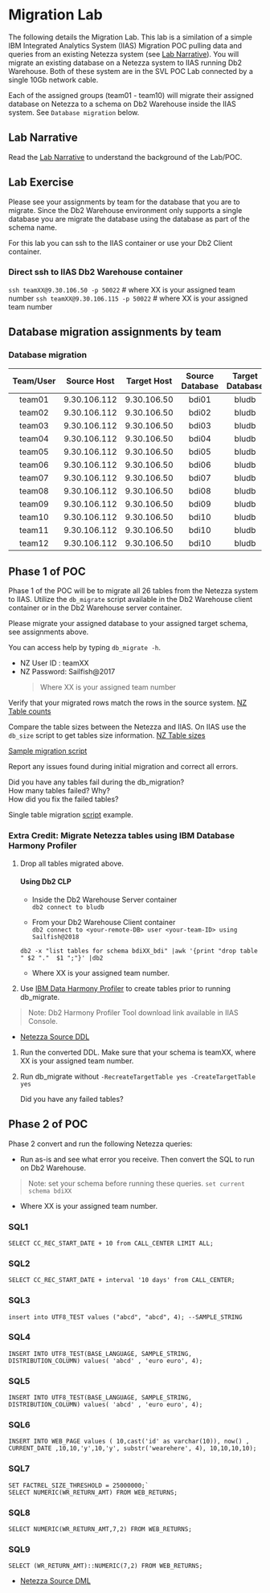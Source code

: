 # Migration Lab

The following details the Migration Lab.  This lab is a similation of a simple  IBM Integrated Analytics System (IIAS) Migration POC pulling data and queries from an existing Netezza system (see [Lab Narrative](/Labs/Migration/LabNarrative.md)).  You will migrate an existing database on a Netezza system to IIAS running Db2 Warehouse.  Both of these system are in the SVL POC Lab connected by a single 10Gb network cable.

Each of the assigned groups (team01 - team10) will migrate their assigned database on Netezza to a schema on Db2 Warehouse inside the IIAS system.  See `Database migration` below.

## Lab Narrative

Read the [Lab Narrative](/Labs/Migration/LabNarrative.md) to understand the background of the Lab/POC.

## Lab Exercise

Please see your assignments by team for the database that you are to migrate.  Since the Db2 Warehouse environment only supports a single database you are migrate the database using the database as part of the schema name.

For this lab you can ssh to the IIAS container or use your Db2 Client container.

### Direct ssh to IIAS Db2 Warehouse container

`ssh teamXX@9.30.106.50 -p 50022`  # where XX is your assigned team number
`ssh teamXX@9.30.106.115 -p 50022`  # where XX is your assigned team number

## Database migration assignments by team

   ### Database migration

  | Team/User | Source Host  | Target Host  | Source Database  | Target Database  | Source Schema  | Target Schema  |
  |:---:|:---:|:---:|:---:|:---:|:---:|:---:|
  | team01  | 9.30.106.112  | 9.30.106.50  | bdi01 | bludb  | BDINSIGHTS  | bdi01  |
  | team02  | 9.30.106.112  | 9.30.106.50  | bdi02 | bludb  | BDINSIGHTS  | bdi02  |
  | team03  | 9.30.106.112  | 9.30.106.50  | bdi03 | bludb  | BDINSIGHTS  | bdi03  |
  | team04  | 9.30.106.112  | 9.30.106.50  | bdi04 | bludb  | BDINSIGHTS  | bdi04  |
  | team05  | 9.30.106.112  | 9.30.106.50  | bdi05 | bludb  | BDINSIGHTS  | bdi05  |
  | team06  | 9.30.106.112  | 9.30.106.50  | bdi06 | bludb  | BDINSIGHTS  | bdi06  |
  | team07  | 9.30.106.112  | 9.30.106.50  | bdi07 | bludb  | BDINSIGHTS  | bdi07  |
  | team08  | 9.30.106.112  | 9.30.106.50  | bdi08 | bludb  | BDINSIGHTS  | bdi08  |
  | team09  | 9.30.106.112  | 9.30.106.50  | bdi09 | bludb  | BDINSIGHTS  | bdi09  |
  | team10  | 9.30.106.112  | 9.30.106.50  | bdi10 | bludb  | BDINSIGHTS  | bdi10  |
  | team11  | 9.30.106.112  | 9.30.106.50  | bdi10 | bludb  | BDINSIGHTS  | bdi10  |
  | team12  | 9.30.106.112  | 9.30.106.50  | bdi10 | bludb  | BDINSIGHTS  | bdi10  |

  
## Phase 1 of POC
Phase 1 of the POC will be to migrate all 26 tables from the Netezza system to IIAS.  Utilize the `db_migrate` script available in the Db2 Warehouse client container or in the Db2 Warehouse server container.

Please migrate your assigned database to your assigned target schema, see assignments above.

You can access help by typing `db_migrate -h`.

* NZ User ID : teamXX
* NZ Password: Sailfish@2017
  > Where XX is your assigned team number

Verify that your migrated rows match the rows in the source system.
[NZ Table counts](/Labs/Migration/BDI_rowcounts.md )

Compare the table sizes between the Netezza and IIAS.  On IIAS use the `db_size` script to get tables size information.
[NZ Table sizes](/SailfishClassOct2017/Labs/Migration/BDI_DBSize.md)

[Sample migration script](/Labs/Migration/migrate.sh)
 
Report any issues found during initial migration and correct all errors.

Did you have any tables fail during the db_migration?  
How many tables failed? Why?  
How did you fix the failed tables?  

Single table migration [script](/Labs/Migration/migrate-table.sh) example. 

### Extra Credit: Migrate Netezza tables using IBM Database Harmony Profiler

1. Drop all tables migrated above.  
   
   #### Using Db2 CLP  
      * Inside the Db2 Warehouse Server container  
        `db2 connect to bludb`  
   
      * From your Db2 Warehouse Client container  
        `db2 connect to <your-remote-DB> user <your-team-ID> using Sailfish@2018`  
        
      `db2 -x "list tables for schema bdiXX_bdi" |awk '{print "drop table " $2 "."  $1 ";"}' |db2`  
      * Where XX is your assigned team number.  

1. Use [IBM Data Harmony Profiler](https://www.ibm.com/developerworks/community/blogs/05901c97-75b2-47a1-9c32-25f748855913/entry/Introducing_DCW_Lite?lang=en) to create tables prior to running db_migrate.
> Note: Db2 Harmony Profiler Tool download link available in IIAS Console.  

   * [Netezza Source DDL](/Labs/Migration/NZQueries/nzbdinsights.ddl)

1. Run the converted DDL.  Make sure that your schema is teamXX, where XX is your assigned team number.

1. Run db_migrate without `-RecreateTargetTable yes -CreateTargetTable yes`

   Did you have any failed tables?

## Phase 2 of POC

Phase 2 convert and run the following Netezza queries:

* Run as-is and see what error you receive.  Then convert the SQL to run on Db2 Warehouse.

> Note: set your schema before running these queries.
`set current schema bdiXX`
* Where XX is your assigned team number.

### SQL1
```
SELECT CC_REC_START_DATE + 10 from CALL_CENTER LIMIT ALL;
```

### SQL2
```
SELECT CC_REC_START_DATE + interval '10 days' from CALL_CENTER;
```

### SQL3
```
insert into UTF8_TEST values ("abcd", "abcd", 4); --SAMPLE_STRING
```

### SQL4
```
INSERT INTO UTF8_TEST(BASE_LANGUAGE, SAMPLE_STRING, DISTRIBUTION_COLUMN) values( 'abcd' , 'euro euro', 4);
```

### SQL5
```
INSERT INTO UTF8_TEST(BASE_LANGUAGE, SAMPLE_STRING, DISTRIBUTION_COLUMN) values( 'abcd' , 'euro euro', 4);
```

### SQL6
```
INSERT INTO WEB_PAGE values ( 10,cast('id' as varchar(10)), now() , CURRENT_DATE ,10,10,'y',10,'y', substr('wearehere', 4), 10,10,10,10);
```

### SQL7
```
SET FACTREL_SIZE_THRESHOLD = 25000000;`
SELECT NUMERIC(WR_RETURN_AMT) FROM WEB_RETURNS;
```

### SQL8
```
SELECT NUMERIC(WR_RETURN_AMT,7,2) FROM WEB_RETURNS;
```

### SQL9
```
SELECT (WR_RETURN_AMT)::NUMERIC(7,2) FROM WEB_RETURNS;
```

* [Netezza Source DML](/SailfishClassOct2017/Labs/Migration/NZQueries/nzbdinsights.sql)

